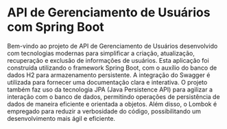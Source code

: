 # API de Gerenciamento de Usuários com Spring Boot
Bem-vindo ao projeto de API de Gerenciamento de Usuários desenvolvido com tecnologias modernas para simplificar a criação, atualização, recuperação e exclusão de informações de usuários. Esta aplicação foi construída utilizando o framework Spring Boot, com o auxílio do banco de dados H2 para armazenamento persistente. A integração do Swagger é utilizada para fornecer uma documentação clara e interativa. O projeto também faz uso da tecnologia JPA (Java Persistence API) para agilizar a interação com o banco de dados, permitindo operações de persistência de dados de maneira eficiente e orientada a objetos. Além disso, o Lombok é empregado para reduzir a verbosidade do código, possibilitando um desenvolvimento mais ágil e eficiente.

